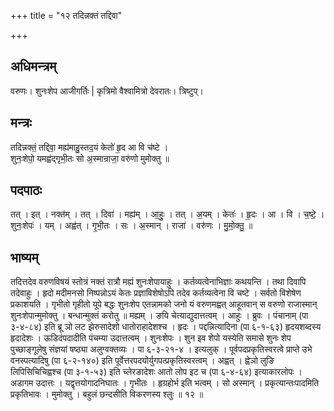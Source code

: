 +++
title = "१२ तदिन्नक्तं तद्दिवा"

+++
## अधिमन्त्रम्
वरुणः। शुनःशेप आजीगर्तिः | कृत्रिमो वैश्वामित्रो देवरातः। त्रिष्टुप्।

## मन्त्रः
तदिन्नक्तं॒ तद्दिवा॒ मह्य॑माहु॒स्तद॒यं केतो॑ हृ॒द आ वि च॑ष्टे ।  
शुनः॒शेपो॒ यमह्व॑द्गृभी॒तः सो अ॒स्मान्राजा॒ वरु॑णो मुमोक्तु ॥

## पदपाठः
तत् । इत् । नक्त॑म् । तत् । दिवा॑ । मह्य॑म् । आ॒हुः॒ । तत् । अ॒यम् । केतः॑ । हृ॒दः । आ । वि । च॒ष्टे॒ ।  
शुनः॒शेपः॑ । यम् । अह्व॑त् । गृ॒भी॒तः । सः । अ॒स्मान् । राजा॑ । वरु॑णः । मु॒मो॒क्तु॒ ॥

## भाष्यम्
तदित्तदेव वरुणविषयं स्तोत्रं नक्तं रात्रौ मह्यं शुनःशेपायाहुः । कर्तव्यत्वेनाभिज्ञाः कथयन्ति । तथा दिवापि तदेवाहुः । हृदो मदीमनसो निष्पन्नोऽयं केतः प्रज्ञाविशेषोऽपि तदेव कर्तव्यत्वेना वि चष्टे । सर्वतो विशेषेण प्रकाशयति । गृभीतो गृहीतो यूपे बद्धः शुनःशेप एतन्नामको जनो यं वरुणमह्वत् आहूतवान् स वरुणो राजास्मान् शुनःशेपान्मुमोक्तु । बन्धान्मुक्तं करोतु ॥ मह्यम् । ङयि चेत्याद्युदात्तत्वम् । आहुः । ब्रुवः । पंचानाम् (पा ३-४-८४) इति ब्रू ञो लट झेरुसादेशो धातोराहादेशश्च । हृदः । पद्दन्नित्यादिना (पा ६-१-६३) हृदयशब्दस्य हृदादेशः । ऊडिदंपदादीति पंचम्या उदात्तत्वम् । शुनःशेपः । शुन इव शेपो यस्येति समासे शुनः शेप पुच्छाङ्गूलेषु संज्ञयां षष्ठ्या अलुग्वक्तव्यः । पा ६-३-२१-४ । इत्यलुक् । पूर्वपदप्रकृतिस्वरत्वे प्राप्ते उभे वनस्पत्यादिषु (पा ६-२-१४०) इति पूर्वेत्तरपदयोर्युगपत्प्रकृतिस्वरत्वम् । अह्वत् । ह्वेञो लुङि लिपिसिचिचिह्वश्च (पा ३-१-५३) इति च्लेरङादेशः आतो लोप इट च (पा ६-४-६४) इत्याकारलोपः । अडागम उदात्तः । यद्वृत्तयोगादनिघातः । गृभीतः । हृग्रहोर्भ इति भत्वम् । सो अस्मान् । प्रकृत्यान्तःपादमिति प्रकृतिभावः । मुमोक्तु । बहुलं छन्दसीति विकरणस्य श्लुः ॥ १२ ॥